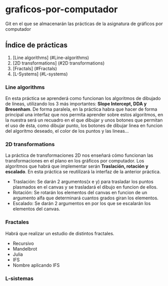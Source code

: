 # graficos-por-computador
Git en el que se almacenarán las prácticas de la asignatura de gráficos por computador

## Índice de prácticas

1. [Line algorithms] (#Line-algorithms)
2. [2D transformations] (#2D transformations)
3. [Fractals] (#Fractals)
4. [L-Systems] (#L-systems)

<a name="Line-algorithms"></a>
### Line algorithms
En esta práctica se aprenderá como funcionan los algoritmos de dibujado de líneas, utilizando los 3 más importantes: **Slope Intercept, DDA y Bresenham**.
De forma paralela, en la práctica habra que hacer de forma principal una interfaz que nos permita aprender sobre estos algoritmos, en la nuestra será un recuadro en el que dibujar y unos botones que permitan el uso de ésta, como dibujar punto, los botones de dibujar linea en funcion del algoritmo deseado, el color de los puntos y las lineas...

### 2D transformations

La práctica de transformaciones 2D nos enseñará cómo funcionan las transformaciones en el plano en los gráficos por computador. Los algoritmos que habrá que implementar serán **Traslación, rotación y escalado**. En esta práctica se reutilizará la interfaz de la anterior práctica.
* Traslación: Se darán 2 argumentos(x e y) para trasladar los puntos plasmados en el canvas y se trasladará el dibujo en funcion de ellos.
* Rotación: Se rotarán los elementos del canvas en funcion de un argumento alfa que determinará cuantos grados giran los elementos.
* Escalado: Se darán 2 argumentos en por los que se escalarán los elementos del canvas.

### Fractales

Habrá que realizar un estudio de distintos fractales.

* Recursivo
* Mandelbrot
* Julia
* IFS
* Nombre aplicando IFS

### L-sistemas